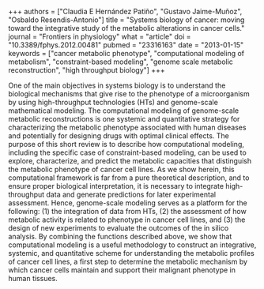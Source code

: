 +++
authors = ["Claudia E Hernández Patiño", "Gustavo Jaime-Muñoz", "Osbaldo Resendis-Antonio"]
title = "Systems biology of cancer: moving toward the integrative study of the metabolic alterations in cancer cells."
journal = "Frontiers in physiology"
what = "article"
doi = "10.3389/fphys.2012.00481"
pubmed = "23316163"
date = "2013-01-15"
keywords = ["cancer metabolic phenotype", "computational modeling of metabolism", "constraint-based modeling", "genome scale metabolic reconstruction", "high throughput biology"]
+++

One of the main objectives in systems biology is to understand the biological mechanisms that give rise to the phenotype of a microorganism by using high-throughput technologies (HTs) and genome-scale mathematical modeling. The computational modeling of genome-scale metabolic reconstructions is one systemic and quantitative strategy for characterizing the metabolic phenotype associated with human diseases and potentially for designing drugs with optimal clinical effects. The purpose of this short review is to describe how computational modeling, including the specific case of constraint-based modeling, can be used to explore, characterize, and predict the metabolic capacities that distinguish the metabolic phenotype of cancer cell lines. As we show herein, this computational framework is far from a pure theoretical description, and to ensure proper biological interpretation, it is necessary to integrate high-throughput data and generate predictions for later experimental assessment. Hence, genome-scale modeling serves as a platform for the following: (1) the integration of data from HTs, (2) the assessment of how metabolic activity is related to phenotype in cancer cell lines, and (3) the design of new experiments to evaluate the outcomes of the in silico analysis. By combining the functions described above, we show that computational modeling is a useful methodology to construct an integrative, systemic, and quantitative scheme for understanding the metabolic profiles of cancer cell lines, a first step to determine the metabolic mechanism by which cancer cells maintain and support their malignant phenotype in human tissues.
